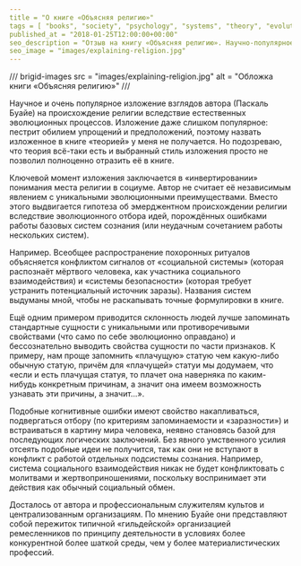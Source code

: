 ```yaml
---
title = "О книге «Объясняя религию»"
tags = [ "books", "society", "psychology", "systems", "theory", "evolution", "interesting", "popular-science-books", "science"]
published_at = "2018-01-25T12:00:00+00:00"
seo_description = "Отзыв на книгу «Объясняя религию». Научно-популярное изложение взглядов автора на происхождение религии вследствие естественных эволюционных процессов."
seo_image = "images/explaining-religion.jpg"
---
```


/// brigid-images
src = "images/explaining-religion.jpg"
alt = "Обложка книги «Объясняя религию»"
///

Научное и очень популярное изложение взглядов автора (Паскаль Буайе) на происхождение религии вследствие естественных эволюционных процессов. Изложение даже слишком популярное: пестрит обилием упрощений и предположений, поэтому назвать изложенное в книге «теорией» у меня не получается. Но подозреваю, что теория всё-таки есть и выбранный стиль изложения просто не позволил полноценно отразить её в книге.

Ключевой момент изложения заключается в «инвертировании» понимания места религии в социуме. Автор не считает её независимым явлением с уникальными эволюционными преимуществами. Вместо этого выдвигается гипотеза об эмерджентном происхождении религии вследствие эволюционного отбора идей, порождённых ошибками работы базовых систем сознания (или неудачным сочетанием работы нескольких систем).

<!-- more -->

Например. Всеобщее распространение похоронных ритуалов объясняется конфликтом сигналов от «социальной системы» (которая распознаёт мёртвого человека, как участника социального взаимодействия) и «системы безопасности» (которая требует устранить потенциальный источник заразы). Названия систем выдуманы мной, чтобы не раскапывать точные формулировки в книге.

Ещё одним примером приводится склонность людей лучше запоминать стандартные сущности с уникальными или противоречивыми свойствами (что само по себе эволюционно оправдано) и бессознательно выводить свойства сущности по части признаков. К примеру, нам проще запомнить «плачущую» статую чем какую-либо обычную статую, причём для «плачущей» статуи мы додумаем, что «если и есть плачущая статуя, то плачет она наверняка по каким-нибудь конкретным причинам, а значит она имеем возможность узнавать эти причины, а значит…».

Подобные когнитивные ошибки имеют свойство накапливаться, подвергаться отбору (по критериям запоминаемости и «заразности») и встраиваться в картину мира человека, неявно становясь базой для последующих логических заключений. Без явного умственного усилия отсеять подобные идеи не получится, так как они не вступают в конфликт с работой отдельных подсистемы сознания. Например, система социального взаимодействия никак не будет конфликтовать с молитвами и жертвоприношениями, поскольку воспринимает эти действия как обычный социальный обмен.

Досталось от автора и профессиональным служителям культов и централизованным организациям. По мнению Буайе они представляют собой пережиток типичной «гильдейской» организацией ремесленников по принципу деятельности в условиях более конкурентной более шаткой среды, чем у более материалистических профессий.

